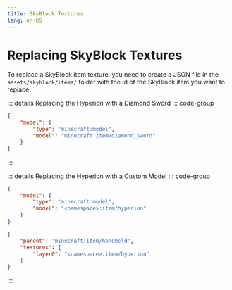 ```yaml
---
title: SkyBlock Textures
lang: en-US
---
```


# Replacing SkyBlock Textures

To replace a SkyBlock item texture, you need to create a JSON file in the `assets/skyblock/items/` folder with the id of the SkyBlock item you want to replace.


::: details Replacing the Hyperion with a Diamond Sword
::: code-group

```json [assets/skyblock/items/hyperion.json]
{
    "model": {
        "type": "minecraft:model",
        "model": "minecraft:item/diamond_sword"
    }
}
```
:::


::: details Replacing the Hyperion with a Custom Model
::: code-group

```json [assets/skyblock/items/hyperion.json]
{
    "model": {
        "type": "minecraft:model",
        "model": "<namespace>:item/hyperion"
    }
}
```

```json [assets/&ltnamespace&gt/models/item/hyperion.json]
{
    "parent": "minecraft:item/handheld",
    "textures": {
        "layer0": "<namespace>:item/hyperion"
    }
}
```
:::
